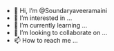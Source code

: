 - 👋 Hi, I’m @Soundaryaveeramaini
- 👀 I’m interested in ...
- 🌱 I’m currently learning ...
- 💞️ I’m looking to collaborate on ...
- 📫 How to reach me ...

<!---
Soundaryaveeramaini/Soundaryaveeramaini is a ✨ special ✨ repository because its `README.md` (this file) appears on your GitHub profile.
You can click the Preview link to take a look at your changes.
--->
